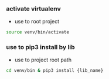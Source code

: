 


### activate virtualenv 

* use to root project

```bash
source venv/bin/activate
```

### use to pip3 install by lib 

* use to project root path

```bash
cd venv/bin & pip3 install {lib_name}
```
